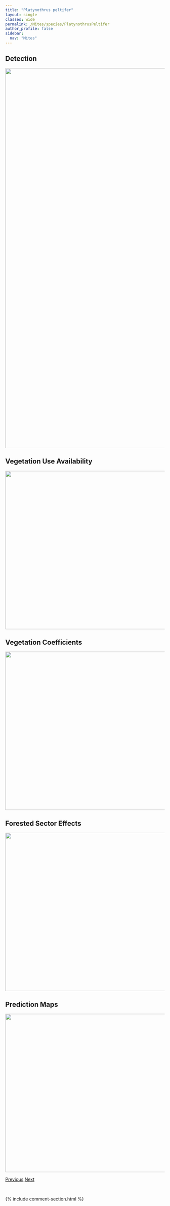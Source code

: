 ```yaml
---
title: "Platynothrus peltifer"
layout: single
classes: wide
permalink: /Mites/species/PlatynothrusPeltifer
author_profile: false
sidebar:
  nav: "Mites"
---
```


<h2>Detection</h2>

<a href="https://drive.google.com/uc?export=view&id=1R4hfhis-cIOQP2E_WTyt1iJlrZv2dhTv">
<img src="https://drive.google.com/uc?export=view&id=1R4hfhis-cIOQP2E_WTyt1iJlrZv2dhTv" height = "1200" width = "800">
</a>


<h2>Vegetation Use Availability</h2>

<a href="https://drive.google.com/uc?export=view&id=1XxynC9KG8dUkMx0K3scqZ5UKHgq2ZcWe">
<img src="https://drive.google.com/uc?export=view&id=1XxynC9KG8dUkMx0K3scqZ5UKHgq2ZcWe" height = "500" width = "1000">
</a>


<h2>Vegetation Coefficients</h2>

<a href="https://drive.google.com/uc?export=view&id=1DeAeE9fwyLM2H66Kam-9bKJ7iBz6Gol8">
<img src="https://drive.google.com/uc?export=view&id=1DeAeE9fwyLM2H66Kam-9bKJ7iBz6Gol8" height = "500" width = "1000">
</a>


<h2>Forested Sector Effects</h2>

<a href="https://drive.google.com/uc?export=view&id=1sMtF0gKvXvsgJgPS5XJ-eRSNtc7SZkCg">
<img src="https://drive.google.com/uc?export=view&id=1sMtF0gKvXvsgJgPS5XJ-eRSNtc7SZkCg" height = "500" width = "1000">
</a>


<h2>Prediction Maps</h2>

<a href="https://drive.google.com/uc?export=view&id=1v_ZRTLOLmMBaXqFD9QtuZ2eyT3RJrH8j">
<img src="https://drive.google.com/uc?export=view&id=1v_ZRTLOLmMBaXqFD9QtuZ2eyT3RJrH8j" height = "500" width = "1000">
</a>


<a href="/DevelopmentWebsite/Mites/species/PilogalumnaSp2DEW" class="pagination--pager" title="Pilogalumna sp. 2 DEW">Previous</a> <a href="/DevelopmentWebsite/Mites/species/PlatynothrusSibiricus" class="pagination--pager" title="Platynothrus sibiricus">Next</a>

<p>&nbsp;</p>

{% include comment-section.html %}
